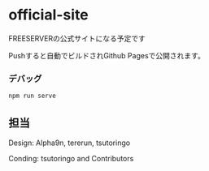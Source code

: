 # official-site
FREESERVERの公式サイトになる予定です

Pushすると自動でビルドされGithub Pagesで公開されます。

### デバッグ
```
npm run serve
```

## 担当
Design: Alpha9n, tererun, tsutoringo

Conding: tsutoringo and Contributors